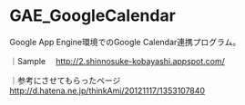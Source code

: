 GAE_GoogleCalendar
==================

Google App Engine環境でのGoogle Calendar連携プログラム。

｜Sample
　http://2.shinnosuke-kobayashi.appspot.com/

｜参考にさせてもらったページ
  http://d.hatena.ne.jp/thinkAmi/20121117/1353107840
